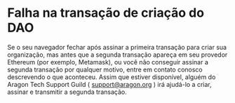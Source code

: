 # Falha na transação de criação do DAO

Se o seu navegador fechar após assinar a primeira transação para criar sua organização, mas antes que a segunda transação apareça em seu provedor Ethereum (por exemplo, Metamask), ou você não conseguir assinar a segunda transação por qualquer motivo, entre em contato conosco descrevendo o que aconteceu. Assim que estiver disponível, alguém do Aragon Tech Support Guild ( [support@aragon.org](https://secure.helpscout.net/mailbox/b3f2f8de3c191a09/2804751/) ) irá ajudá-lo a criar, assinar e transmitir a segunda transação.
